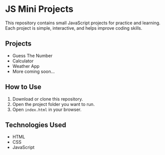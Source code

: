 # JS Mini Projects
This repository contains small JavaScript projects for practice and learning.  
Each project is simple, interactive, and helps improve coding skills.

## Projects
- Guess The Number
- Calculator
- Weather App
- More coming soon...

## How to Use
1. Download or clone this repository.
2. Open the project folder you want to run.
3. Open `index.html` in your browser.

## Technologies Used
- HTML
- CSS
- JavaScript

